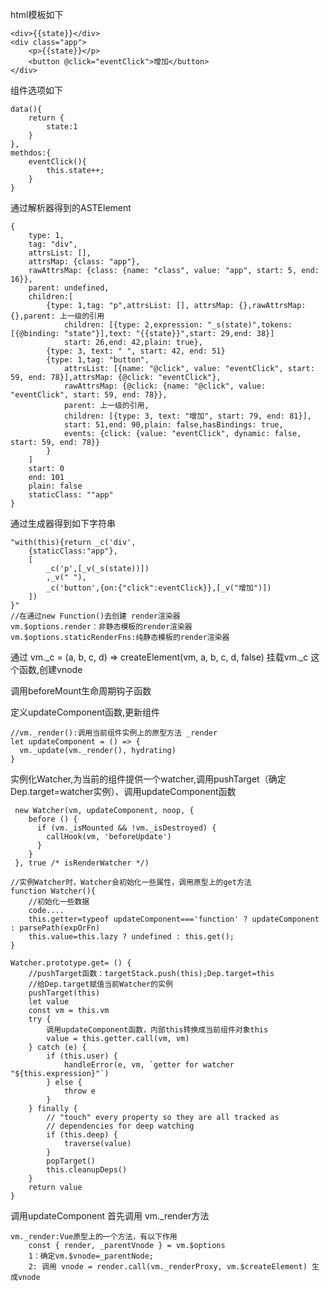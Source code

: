 
html模板如下

    <div>{{state}}</div>
    <div class="app">
        <p>{{state}}</p>
        <button @click="eventClick">增加</button>
    </div>
    
    
组件选项如下

    data(){
        return {
            state:1
        }
    },
    methdos:{
        eventClick(){
            this.state++;
        }
    }
    
通过解析器得到的ASTElement

    {
        type: 1,
        tag: "div",
        attrsList: [],
        attrsMap: {class: "app"},
        rawAttrsMap: {class: {name: "class", value: "app", start: 5, end: 16}},
        parent: undefined,
        children:[
            {type: 1,tag: "p",attrsList: [], attrsMap: {},rawAttrsMap: {},parent: 上一级的引用
                children: [{type: 2,expression: "_s(state)",tokens: [{@binding: "state"}],text: "{{state}}",start: 29,end: 38}]
                start: 26,end: 42,plain: true},
            {type: 3, text: " ", start: 42, end: 51}
            {type: 1,tag: "button",
                attrsList: [{name: "@click", value: "eventClick", start: 59, end: 78}],attrsMap: {@click: "eventClick"},
                rawAttrsMap: {@click: {name: "@click", value: "eventClick", start: 59, end: 78}},
                parent: 上一级的引用,
                children: [{type: 3, text: "增加", start: 79, end: 81}],
                start: 51,end: 90,plain: false,hasBindings: true,
                events: {click: {value: "eventClick", dynamic: false, start: 59, end: 78}}
            }
        ]
        start: 0
        end: 101
        plain: false
        staticClass: ""app"
    }
    
通过生成器得到如下字符串
    
    "with(this){return _c('div',
        {staticClass:"app"},
        [
            _c('p',[_v(_s(state))])
            ,_v(" "),
            _c('button',{on:{"click":eventClick}},[_v("增加")])
        ])
    }"
    //在通过new Function()去创建 render渲染器
    vm.$options.render：非静态模板的render渲染器
    vm.$options.staticRenderFns:纯静态模板的render渲染器
    
通过 vm._c = (a, b, c, d) => createElement(vm, a, b, c, d, false)  挂载vm._c 这个函数,创建vnode


调用beforeMount生命周期钩子函数 

定义updateComponent函数,更新组件
    
    //vm._render():调用当前组件实例上的原型方法 _render
    let updateComponent = () => {
      vm._update(vm._render(), hydrating)
    }

实例化Watcher,为当前的组件提供一个watcher,调用pushTarget（确定Dep.target=watcher实例）、调用updateComponent函数
      
     new Watcher(vm, updateComponent, noop, {
        before () {
          if (vm._isMounted && !vm._isDestroyed) {
            callHook(vm, 'beforeUpdate')
          }
        }
     }, true /* isRenderWatcher */)
    
    //实例Watcher时，Watcher会初始化一些属性，调用原型上的get方法 
    function Watcher(){
        //初始化一些数据
        code....
        this.getter=typeof updateComponent==='function' ? updateComponent : parsePath(expOrFn)
        this.value=this.lazy ? undefined : this.get();
    }
       
    Watcher.prototype.get= () {
        //pushTarget函数：targetStack.push(this);Dep.target=this
        //给Dep.target赋值当前Watcher的实例
        pushTarget(this)
        let value
        const vm = this.vm
        try {
            调用updateComponent函数，内部this转换成当前组件对象this
            value = this.getter.call(vm, vm)
        } catch (e) {
            if (this.user) {
                handleError(e, vm, `getter for watcher "${this.expression}"`)
            } else {
                throw e
            }
        } finally {
            // "touch" every property so they are all tracked as
            // dependencies for deep watching
            if (this.deep) {
                traverse(value)
            }
            popTarget()
            this.cleanupDeps()
        }
        return value
    }
    
    
调用updateComponent 首先调用 vm._render方法
    
    vm._render:Vue原型上的一个方法，有以下作用
        const { render, _parentVnode } = vm.$options
        1：确定vm.$vnode=_parentNode;
        2: 调用 vnode = render.call(vm._renderProxy, vm.$createElement) 生成vnode
        
        
 
    